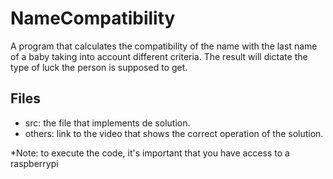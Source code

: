 # NameCompatibility
A program that calculates the compatibility of the name with the last name of a baby taking into account different criteria.
The result will dictate the type of luck the person is supposed to get.
## Files
- src: the file that implements de solution.
- others: link to the video that shows the correct operation of the solution.

*Note: to execute the code, it's important that you have access to a raspberrypi
